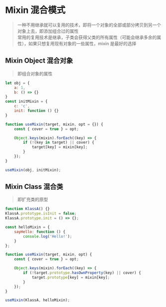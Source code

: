 # Mixin 混合模式
>一种不用继承就可以复用的技术，即将一个对象的全部或部分拷贝到另一个对象上去，即添加组合过的属性   
>常用的复用技术是继承，子类会获得父类的所有属性（可能会继承多余的属性），如果只想复用现有对象的一些属性，mixin 是最好的选择

## Mixin Object 混合对象
>即组合对象的属性
```javascript
let obj = {
    a: 1,
    b: () => {}
}
const initMixin = {
    c: 'c',
    init: function () {}
}

function useMixin(target, mixin, opt = {}) {
    const { cover = true } = opt;

    Object.keys(mixin).forEach((key) => {
        if (!(key in target) || cover) {
            target[key] = mixin[key];
        }
    });
}

useMixin(obj, initMixin);
```

## Mixin Class 混合类
>即扩充类的原型
```javascript
function KlassA() {}
KlassA.prototype.isInit = false;
KlassA.prototype.init = () => {};

const helloMixin = {
    sayHello: function () {
        console.log('Hello!');
    }
};

function useMixin(target, mixin, opt) {
    const { cover = true } = opt;

    Object.keys(mixin).forEach((key) => {
        if (!target.prototype.hasOwnProperty(key) || cover) {
            target.prototype[key] = mixin[key];
        }
    });
}

useMixin(KlassA, helloMixin);
```